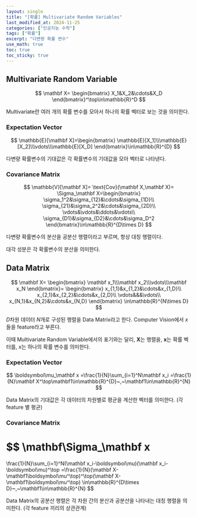 ```yaml
---
layout: single
title: "[확률] Multivariate Random Variables"
last_modified_at: 2024-11-25
categories: ["인공지능 수학"]
tags: ["확률"]
excerpt: "다변량 확률 변수"
use_math: true
toc: true
toc_sticky: true
---
```


## Multivariate Random Variable

$$
\mathbf X=
\begin{bmatrix}
X_1&X_2&\cdots&X_D
\end{bmatrix}^\top\in\mathbb{R}^D
$$

Multivariate란 여러 개의 확률 변수를 모아서 하나의 확률 벡터로 보는 것을 의미한다.

### Expectation Vector

$$
\mathbb{E}[\mathbf X]=\begin{bmatrix}
\mathbb{E}[X_1]\\\mathbb{E}[X_2]\\\vdots\\\mathbb{E}[X_D]
\end{bmatrix}\in\mathbb{R}^{D}
$$

다변량 확률변수의 기대값은 각 확률변수의 기대값을 모아 벡터로 나타낸다.

### Covariance Matrix

$$
\mathbb{V}[\mathbf X]=
\text{Cov}(\mathbf X,\mathbf X)=
\Sigma_\mathbf X=\begin{bmatrix}
\sigma_1^2&\sigma_{12}&\cdots&\sigma_{1D}\\
\sigma_{21}&\sigma_2^2&\cdots&\sigma_{2D}\\
\vdots&\vdots&\ddots&\vdots\\
\sigma_{D1}&\sigma_{D2}&\cdots&\sigma_D^2
\end{bmatrix}\in\mathbb{R}^{D\times D}
$$

다변량 확률변수의 분산을 공분산 행렬이라고 부르며, 항상 대칭 행렬이다.

대각 성분은 각 확률변수의 분산을 의미한다.

## Data Matrix

$$
\mathbf X=
\begin{bmatrix}
\mathbf x_1\\\mathbf x_2\\\vdots\\\mathbf x_N
\end{bmatrix}=
\begin{bmatrix}
x_{1,1}&x_{1,2}&\cdots&x_{1,D}\\
x_{2,1}&x_{2,2}&\cdots&x_{2,D}\\
\vdots&&&\vdots\\
x_{N,1}&x_{N,2}&\cdots&x_{N,D}
\end{bmatrix}
\in\mathbb{R}^{N\times D}
$$

$D$차원 데이터 $N$개로 구성된 행렬을 Data Matrix라고 한다. Computer Vision에서 $x$들을 feature라고 부른다.

이때 Multivariate Random Variable에서의 표기와는 달리, $\mathbf{X}$는 행렬을, $\mathbf{x}$는 확률 벡터를, $x$는 하나의 확률 변수를 의미한다.

### Expectation Vector

$$
\boldsymbol\mu_\mathbf x
=\frac{1}{N}\sum_{i=1}^N\mathbf x_i
=\frac{1}{N}\mathbf X^\top\mathbf1\in\mathbb{R}^{D}~,~\mathbf1\in\mathbb{R}^{N}
$$

Data Matrix의 기대값은 각 데이터의 차원별로 평균을 계산한 벡터를 의미한다. (각 feature 별 평균)

### Covariance Matrix

$$
\mathbf\Sigma_\mathbf x
=
\frac{1}{N}\sum_{i=1}^N(\mathbf x_i-\boldsymbol\mu)(\mathbf x_i-\boldsymbol\mu)^\top
=\frac{1}{N}(\mathbf X- \mathbf1\boldsymbol\mu^\top)^\top(\mathbf X-\mathbf1\boldsymbol\mu^\top)
\in\mathbb{R}^{D\times D}~,~\mathbf1\in\mathbb{R}^{N}
$$

Data Matrix의 공분산 행렬은 각 차원 간의 분산과 공분산을 나타내는 대칭 행렬을 의미한다. (각 feature 끼리의 상관관계)
